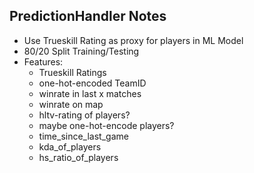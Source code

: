 ## PredictionHandler Notes

- Use Trueskill Rating as proxy for players in ML Model
- 80/20 Split Training/Testing
- Features:
	- Trueskill Ratings
	- one-hot-encoded TeamID
	- winrate in last x matches
	- winrate on map
	- hltv-rating of players?
	- maybe one-hot-encode players?
	- time_since_last_game
	- kda_of_players
	- hs_ratio_of_players
